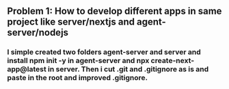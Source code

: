 

## Problem 1: How to develop different apps in same project like server/nextjs and agent-server/nodejs
### I simple created two folders agent-server and server and install npm init -y in agent-server and npx create-next-app@latest in server. Then i cut .git and .gitignore as is and paste in the root and improved .gitignore.
